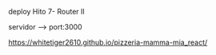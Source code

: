 deploy Hito 7- Router II

servidor --> port:3000

https://whitetiger2610.github.io/pizzeria-mamma-mia_react/



